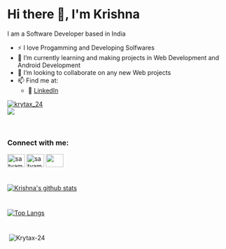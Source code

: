 # Hi there 👋, I'm Krishna

I am a Software Developer based in India

- ⚡️ I love Progamming and Developing Solfwares
- 🌱 I’m currently learning and making projects in Web Development and Android Development
- 👯 I’m looking to collaborate on any new Web projects
- 📫 Find me at:
  - 🏢 [LinkedIn](https://www.linkedin.com/in/krytax/)


<!--   ![Alt Text](https://www.aalpha.net/wp-content/uploads/2020/12/full-stack-development.gif) -->

<p align="left"><a href="https://twitter.com/krytax_24" target="blank"><img src="https://img.shields.io/twitter/follow/krytax_24?logo=twitter&style=for-the-badge" alt="krytax_24" /></a> <br />  <img src="https://komarev.com/ghpvc/?username=satyam1906&label=Profile%20views&color=0e75b6&style=flat" />  </p>

<br />
<h3 align="left">Connect with me:</h3>
<p align="left">
<a href="https://www.linkedin.com/in/krytax/" target="blank"><img align="center" src="https://raw.githubusercontent.com/rahuldkjain/github-profile-readme-generator/master/src/images/icons/Social/linked-in-alt.svg" alt="satyam-singh-a99654128" height="30" width="40" /></a>
<a href="https://www.instagram.com/im_krytax/" target="blank"><img align="center" src="https://raw.githubusercontent.com/rahuldkjain/github-profile-readme-generator/master/src/images/icons/Social/instagram.svg" alt="satyam.029" height="30" width="40" /></a>
<a href="https://twitter.com/krytax_24" target="blank"><img align="center" src="https://raw.githubusercontent.com/rahuldkjain/github-profile-readme-generator/master/src/images/icons/Social/twitter.svg" height="30" width="40" /></a>
</p>
     
<!-- <h4>GitHub Stats :<h4>
<hr> -->

#
[![Krishna's github stats](https://github-readme-stats.vercel.app/api?username=krytax-24&count_private=true&show_icons=true&theme=radical&hide_rank=false)](https://github.com/krytax-24/github-readme-stats)  
#
[![Top Langs](https://github-readme-stats.vercel.app/api/top-langs/?username=krytax-24)](https://github.com/krytax-24/github-readme-stats)
#
  
<p>&nbsp;<img align="center" src="https://github-readme-stats.vercel.app/api?username=Krytax-24&show_icons=true&locale=en&theme=radical&hide_border=true" alt="Krytax-24" /></p>



